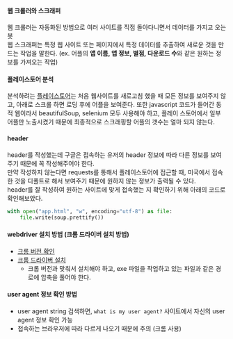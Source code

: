 #### 웹 크롤러와 스크래퍼
웹 크롤러는 자동화된 방법으로 여러 사이트를 직접 돌아다니면서 데이터를 가지고 오는 봇 <br>
웹 스크래퍼는 특정 웹 사이트 또는 페이지에서 특정 데이터를 추출하여 새로운 것을 만드는 작업을 말한다. (ex. 어플의 **앱 이름, 앱 정보, 별점, 다운로드 수**와 같은 원하는 정보를 가져오는 작업)

#### 플레이스토어 분석
분석하려는 [플레이스토어](https://play.google.com/store/apps/collection/cluster?clp=0g4jCiEKG3RvcHNlbGxpbmdfZnJlZV9BUFBMSUNBVElPThAHGAM%3D:S:ANO1ljKs-KA&gsr=CibSDiMKIQobdG9wc2VsbGluZ19mcmVlX0FQUExJQ0FUSU9OEAcYAw%3D%3D:S:ANO1ljL40zU&hl=ko&gl=US)는 처음 웹사이트를 새로고침 했을 때 모든 정보를 보여주지 않고, 아래로 스크롤 하면 로딩 후에 어플을 보여준다.
또한 javascript 코드가 들어간 동적 웹이라서 beautifulSoup, selenium 모두 사용해야 하고, 플레이 스토어에서 일부 어플만 노출시켰기 때문에 최종적으로 스크래핑할 어플의 갯수는 얼마 되지 않는다.

#### header
header를 작성했는데 구글은 접속하는 유저의 header 정보에 따라 다른 정보를 보여주기 때문에 꼭 작성해주어야 한다. <br>
만약 작성하지 않는다면 requests를 통해서 플레이스토어에 접근할 때, 미국에서 접속한 것을 디폴트로 해서 보여주기 때문에 원하지 않는 정보가 출력될 수 있다. <br>
header를 잘 작성하여 원하는 사이트에 맞게 접속했는 지 확인하기 위해 아래의 코드로 확인해보았다.

```python
with open("app.html", "w", encoding="utf-8") as file:
    file.write(soup.prettify()) 
```

#### webdriver 설치 방법 (크롬 드라이버 설치 방법)
- [크롬 버전 확인](chrome://version/)
- [크롬 드라이버 설치](https://chromedriver.chromium.org/downloads )
  - 크롬 버전과 맞춰서 설치해야 하고, exe 파일을 작업하고 있는 파일과 같은 경로에 압축을 풀어야 한다. 

#### user agent 정보 확인 방법
- user agent string 검색하면, `what is my user agent?` 사이트에서 자신의 user agent 정보 확인 가능 
- 접속하는 브라우저에 따라 다르게 나오기 때문에 주의 (크롬 사용)
